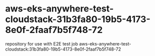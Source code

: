 # aws-eks-anywhere-test-cloudstack-31b3fa80-19b5-4173-8e0f-2faaf7b5f748-72
repository for use with E2E test job aws-eks-anywhere-test-cloudstack:31b3fa80-19b5-4173-8e0f-2faaf7b5f748-72
